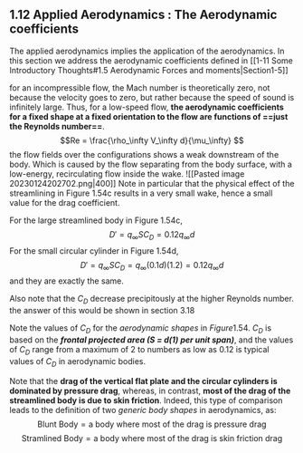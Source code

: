 ## 1.12 Applied Aerodynamics : The Aerodynamic coefficients

The applied aerodynamics implies the application of the aerodynamics.
In this section we address the aerodynamic coefficients defined in [[1-11 Some Introductory Thoughts#1.5 Aerodynamic Forces and moments|Section1-5]]

for an incompressible flow, the Mach number is theoretically zero, not because the velocity goes to zero, but rather because the speed of sound is infinitely large. Thus, for a low-speed flow, **the aerodynamic coefficients for a fixed shape at a fixed orientation to the flow are functions of ==just the Reynolds number==**.
$$Re = \frac{\rho_\infty V_\infty d}{\mu_\infty} $$
the flow fields over the configurations shows a weak downstream of the body. Which is caused by the flow separating from the body surface, with a low-energy, recirculating flow inside the wake.
![[Pasted image 20230124202702.png|400]]
Note in particular that the physical effect of the streamlining in Figure 1.54c results in a very small wake, hence a small value for the drag coefficient.

For the large streamlined body in Figure 1.54c,
$$D' = q_∞SC_D = 0.12q_∞d$$
For the small circular cylinder in Figure 1.54d,
$$D' = q_∞SC_D = q_∞(0.1d)(1.2) = 0.12q_∞d$$
and they are exactly the same.

Also note that the $C_D$ decrease precipitously at the higher Reynolds number. the answer of this would be shown in section 3.18

Note the values of $C_D$ for the *aerodynamic shapes* in $Figure 1.54$. $C_D$ is based on the ***frontal projected area (S = d(1) per unit span)***, and the values of $C_D$ range from a maximum of 2 to numbers as low as 0.12 is typical values of $C_D$ in aerodynamic bodies.

Note that the **drag of the vertical flat plate and the circular cylinders is dominated by pressure drag**, whereas, in contrast, **most of the drag of the streamlined body is due to skin friction**. Indeed, this type of comparison leads to the definition of two *generic body shapes* in aerodynamics, as: 
$$\text{Blunt Body} = \text{a body where most of the drag is pressure drag}$$
$$\text{Stramlined Body} = \text{a body where most of the drag is skin friction drag}$$


